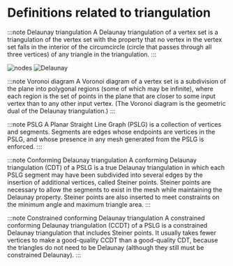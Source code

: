 # Definitions related to triangulation

<!-- markdownlint-disable MD041 MD013 MD033 MD012 -->

:::note Delaunay triangulation
A Delaunay triangulation of a vertex set is a triangulation of the vertex set with the property that no vertex in the vertex set falls in the interior of the circumcircle (circle that passes through all three vertices) of any triangle in the triangulation.
:::

![nodes](https://www.cs.cmu.edu/~quake/dots.node.gif)
![Delaunay](https://www.cs.cmu.edu/~quake/dots.1.ele.gif)

:::note Voronoi diagram
A Voronoi diagram of a vertex set is a subdivision of the plane into polygonal regions (some of which may be infinite), where each region is the set of points in the plane that are closer to some input vertex than to any other input vertex. (The Voronoi diagram is the geometric dual of the Delaunay triangulation.)
:::

:::note PSLG
A Planar Straight Line Graph (PSLG) is a collection of vertices and segments. Segments are edges whose endpoints are vertices in the PSLG, and whose presence in any mesh generated from the PSLG is enforced.
:::

:::note Conforming Delaunay triangulation
A conforming Delaunay triangulation (CDT) of a PSLG is a true Delaunay triangulation in which each PSLG segment may have been subdivided into several edges by the insertion of additional vertices, called Steiner points. Steiner points are necessary to allow the segments to exist in the mesh while maintaining the Delaunay property. Steiner points are also inserted to meet constraints on the minimum angle and maximum triangle area.
:::

:::note Constrained conforming Delaunay triangulation
A constrained conforming Delaunay triangulation (CCDT) of a PSLG is a constrained Delaunay triangulation that includes Steiner points. It usually takes fewer vertices to make a good-quality CCDT than a good-quality CDT, because the triangles do not need to be Delaunay (although they still must be constrained Delaunay).
:::
